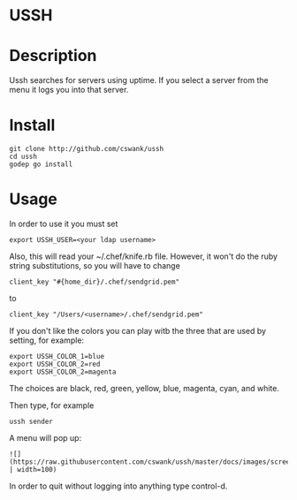 USSH
====

Description
===========
Ussh searches for servers using uptime.  If you select a server
from the menu it logs you into that server.

Install
=======

    git clone http://github.com/cswank/ussh
    cd ussh
    godep go install

Usage
=====

In order to use it you must set

    export USSH_USER=<your ldap username>

Also, this will read your ~/.chef/knife.rb file.  However, it won't
do the ruby string substitutions, so you will have to change

    client_key "#{home_dir}/.chef/sendgrid.pem"

to
    
    client_key "/Users/<username>/.chef/sendgrid.pem"

If you don't like the colors you can play witb the three
that are used by setting, for example:

    export USSH_COLOR_1=blue
    export USSH_COLOR_2=red
    export USSH_COLOR_2=magenta

The choices are black, red, green, yellow, blue, magenta,
cyan, and white.
  
Then type, for example

    ussh sender

A menu will pop up:

    ![](https://raw.githubusercontent.com/cswank/ussh/master/docs/images/screenshot1.png | width=100)


In order to quit without logging into anything type control-d.



